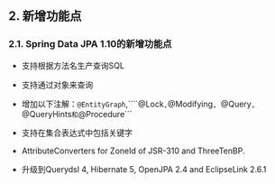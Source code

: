 ## 2. 新增功能点

### 2.1. Spring Data JPA 1.10的新增功能点

* 支持根据方法名生产查询SQL

* 支持通过对象来查询

* 增加以下注解：```@EntityGraph```,````@Lock```,```@Modifying```, ```@Query```, ```@QueryHints``` 和 ```@Procedure```

- 支持在集合表达式中包括关键字

- AttributeConverters for ZoneId of JSR-310 and ThreeTenBP.

- 升级到Querydsl 4, Hibernate 5, OpenJPA 2.4 and EclipseLink 2.6.1

